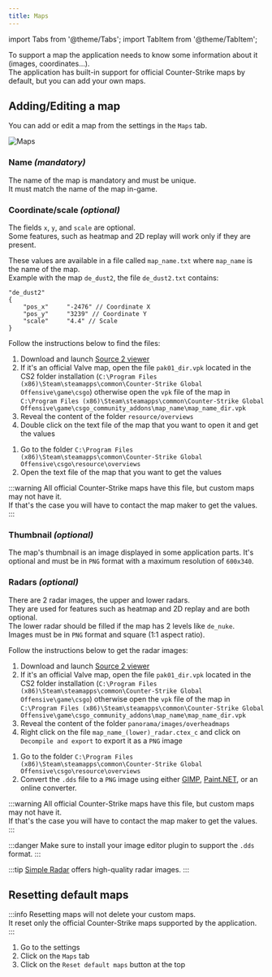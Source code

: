 ```yaml
---
title: Maps
---
```


import Tabs from '@theme/Tabs';
import TabItem from '@theme/TabItem';

To support a map the application needs to know some information about it (images, coordinates…).  
The application has built-in support for official Counter-Strike maps by default, but you can add your own maps.

## Adding/Editing a map

You can add or edit a map from the settings in the `Maps` tab.

![Maps](/img/documentation/guides/maps/maps_edition.png)

### Name _(mandatory)_

The name of the map is mandatory and must be unique.  
It must match the name of the map in-game.

### Coordinate/scale _(optional)_

The fields `x`, `y`, and `scale` are optional.  
Some features, such as heatmap and 2D replay will work only if they are present.

These values are available in a file called `map_name.txt` where `map_name` is the name of the map.  
Example with the map `de_dust2`, the file `de_dust2.txt` contains:

```
"de_dust2"
{
	"pos_x"		"-2476" // Coordinate X
	"pos_y"		"3239" // Coordinate Y
	"scale"		"4.4" // Scale
}
```

Follow the instructions below to find the files:

<Tabs groupId="game">
<TabItem value="cs2" label="CS2">

1. Download and launch [Source 2 viewer](https://valveresourceformat.github.io/)
2. If it's an official Valve map, open the file `pak01_dir.vpk` located in the CS2 folder installation (`C:\Program Files (x86)\Steam\steamapps\common\Counter-Strike Global Offensive\game\csgo`) otherwise open the `vpk` file of the map in `C:\Program Files (x86)\Steam\steamapps\common\Counter-Strike Global Offensive\game\csgo_community_addons\map_name\map_name_dir.vpk`
3. Reveal the content of the folder `resource/overviews`
4. Double click on the text file of the map that you want to open it and get the values

</TabItem>

<TabItem value="csgo" label="CS:GO">

1. Go to the folder `C:\Program Files (x86)\Steam\steamapps\common\Counter-Strike Global Offensive\csgo\resource\overviews`
2. Open the text file of the map that you want to get the values

</TabItem>
</Tabs>

:::warning
All official Counter-Strike maps have this file, but custom maps may not have it.  
If that's the case you will have to contact the map maker to get the values.
:::

### Thumbnail _(optional)_

The map's thumbnail is an image displayed in some application parts.
It's optional and must be in `PNG` format with a maximum resolution of `600x340`.

### Radars _(optional)_

There are 2 radar images, the upper and lower radars.  
They are used for features such as heatmap and 2D replay and are both optional.  
The lower radar should be filled if the map has 2 levels like `de_nuke`.  
Images must be in `PNG` format and square (1:1 aspect ratio).

Follow the instructions below to get the radar images:

<Tabs groupId="game">
<TabItem value="cs2" label="CS2">

1. Download and launch [Source 2 viewer](https://valveresourceformat.github.io/)
2. If it's an official Valve map, open the file `pak01_dir.vpk` located in the CS2 folder installation (`C:\Program Files (x86)\Steam\steamapps\common\Counter-Strike Global Offensive\game\csgo`) otherwise open the `vpk` file of the map in `C:\Program Files (x86)\Steam\steamapps\common\Counter-Strike Global Offensive\game\csgo_community_addons\map_name\map_name_dir.vpk`
3. Reveal the content of the folder `panorama/images/overheadmaps`
4. Right click on the file `map_name_(lower)_radar.ctex_c` and click on `Decompile and export` to export it as a `PNG` image

</TabItem>

<TabItem value="csgo" label="CS:GO">

1. Go to the folder `C:\Program Files (x86)\Steam\steamapps\common\Counter-Strike Global Offensive\csgo\resource\overviews`
2. Convert the `.dds` file to a `PNG` image using either [GIMP](https://www.gimp.org/downloads/), [Paint.NET](https://www.getpaint.net/), or an online converter.

:::warning
All official Counter-Strike maps have this file, but custom maps may not have it.  
If that's the case you will have to contact the map maker to get the values.
:::

:::danger
Make sure to install your image editor plugin to support the `.dds` format.
:::

</TabItem>
</Tabs>

:::tip
[Simple Radar](https://readtldr.gg/simpleradar) offers high-quality radar images.
:::

## Resetting default maps

:::info
Resetting maps will not delete your custom maps.  
It reset only the official Counter-Strike maps supported by the application.
:::

1. Go to the settings
2. Click on the `Maps` tab
3. Click on the `Reset default maps` button at the top
